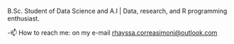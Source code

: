 B.Sc. Student of Data Science and A.I | Data, research, and R programming enthusiast.

-📫 How to reach me: on my e-mail rhayssa.correasimoni@outlook.com

